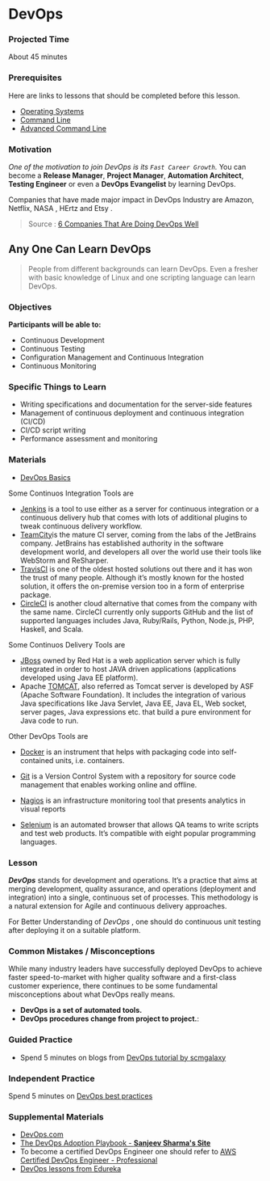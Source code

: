 # DevOps

### Projected Time

About 45 minutes

### Prerequisites

Here are links to lessons that should be completed before this lesson.

- [Operating Systems](../../operating-systems/operating-systems.md)
- [Command Line](../../command-line/command-line-interface.md)
- [Advanced Command Line](../../command-line/command-line-advanced.md)

### Motivation

_One of the motivation to join DevOps is its `Fast Career Growth`._
You can become a **Release Manager**, **Project Manager**, **Automation Architect**, **Testing Engineer** or even a **DevOps Evangelist** by learning DevOps.

Companies that have made major impact in DevOps Industry are Amazon, Netflix, NASA , HErtz and Etsy .

> Source : [6 Companies That Are Doing DevOps Well](https://www.helpsystems.com/blog/6-companies-are-doing-devops-well)

<h2>Any One Can Learn DevOps</h2>

> People from different backgrounds can learn DevOps. Even a fresher with basic knowledge of Linux and one scripting language can learn DevOps.

### Objectives

**Participants will be able to:**

- Continuous Development
- Continuous Testing
- Configuration Management and Continuous Integration
- Continuous Monitoring

### Specific Things to Learn

- Writing specifications and documentation for the server-side features
- Management of continuous deployment and continuous integration (CI/CD)
- CI/CD script writing
- Performance assessment and monitoring

### Materials

- [DevOps Basics](https://docs.google.com/presentation/d/1RKCXzSEszRosU2HCKjNwOohsgfZjWtDBqMlyH8Q4K54/edit?usp=sharing)

Some Continuos Integration Tools are

- [Jenkins](https://jenkins.io/) is a tool to use either as a server for continuous integration or a continuous delivery hub that comes with lots of additional plugins to tweak continuous delivery workflow.
- [TeamCity](https://www.jetbrains.com/teamcity/)is the mature CI server, coming from the labs of the JetBrains company. JetBrains has established authority in the software development world, and developers all over the world use their tools like WebStorm and ReSharper.
- [TravisCI](https://travis-ci.org/) is one of the oldest hosted solutions out there and it has won the trust of many people. Although it’s mostly known for the hosted solution, it offers the on-premise version too in a form of enterprise package.
- [CircleCI](https://circleci.com/) is another cloud alternative that comes from the company with the same name. CircleCI currently only supports GitHub and the list of supported languages includes Java, Ruby/Rails, Python, Node.js, PHP, Haskell, and Scala.

Some Continuos Delivery Tools are

- [JBoss](http://www.jboss.org/) owned by Red Hat is a web application server which is fully integrated in order to host JAVA driven applications (applications developed using Java EE platform).
- Apache [TOMCAT](http://tomcat.apache.org/), also referred as Tomcat server is developed by ASF (Apache Software Foundation). It includes the integration of various Java specifications like Java Servlet, Java EE, Java EL, Web socket, server pages, Java expressions etc. that build a pure environment for Java code to run.

Other DevOps Tools are

- [Docker](https://www.docker.com/) is an instrument that helps with packaging code into self-contained units, i.e. containers.
- [Git](https://git-scm.com/) is a Version Control System with a repository for source code management that enables working online and offline.

- [Nagios](https://www.nagios.org/) is an infrastructure monitoring tool that presents analytics in visual reports
- [Selenium](https://www.seleniumhq.org/) is an automated browser that allows QA teams to write scripts and test web products. It’s compatible with eight popular programming languages.

### Lesson

**_DevOps_** stands for development and operations. It’s a practice that aims at merging development, quality assurance, and operations (deployment and integration) into a single, continuous set of processes. This methodology is a natural extension for Agile and continuous delivery approaches.

For Better Understanding of _DevOps_ , one should do continuous unit testing after deploying it on a suitable platform.

### Common Mistakes / Misconceptions

While many industry leaders have successfully deployed DevOps to achieve faster speed-to-market with higher quality software and a first-class customer experience, there continues to be some fundamental misconceptions about what DevOps really means.

- **DevOps is a set of automated tools.**
- **DevOps procedures change from project to project.**:

### Guided Practice

- Spend 5 minutes on blogs from [DevOps tutorial by scmgalaxy](http://www.scmgalaxy.com/tutorials/)

### Independent Practice

Spend 5 minutes on [DevOps best practices](https://devops.com/design-devops-best-practices/)

### Supplemental Materials

- [DevOps.com](https://devops.com/)
- [The DevOps Adoption Playbook - **Sanjeev Sharma's Site**](https://sdarchitect.blog/understanding-devops/)
- To become a certified DevOps Engineer one should refer to [AWS Certified DevOps Engineer - Professional](https://aws.amazon.com/certification/certified-devops-engineer-professional/)
- [DevOps lessons from Edureka](https://www.edureka.co/devops)
